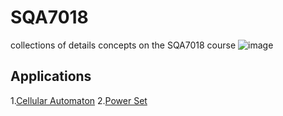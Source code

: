 # SQA7018
collections of details concepts on the SQA7018  course
![image](https://github.com/user-attachments/assets/ab4cb565-f50f-4f9b-befe-7b5889872a7f)


## Applications
1.[Cellular Automaton](Rule_30_from_A_New_Kind_of_Science.md)
2.[Power Set](power_set.md)
